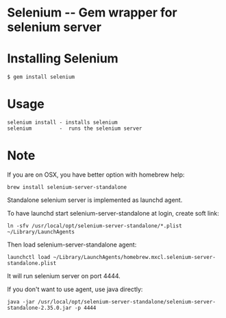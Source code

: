 # Selenium -- Gem wrapper for selenium server

# Installing Selenium

    $ gem install selenium

# Usage

    selenium install - installs selenium
    selenium         -  runs the selenium server 
    
# Note

If you are on OSX, you have better option with homebrew help:

    brew install selenium-server-standalone

Standalone selenium server is implemented as launchd agent.

To have launchd start selenium-server-standalone at login, create soft link:

    ln -sfv /usr/local/opt/selenium-server-standalone/*.plist ~/Library/LaunchAgents

Then load selenium-server-standalone agent:

    launchctl load ~/Library/LaunchAgents/homebrew.mxcl.selenium-server-standalone.plist

It will run selenium server on port 4444.

If you don't want to use agent, use java directly:

    java -jar /usr/local/opt/selenium-server-standalone/selenium-server-standalone-2.35.0.jar -p 4444

